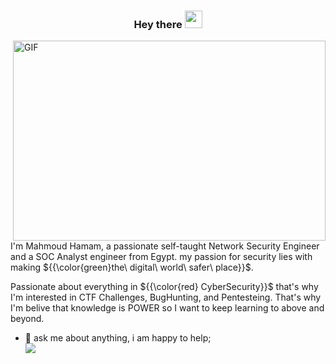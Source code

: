 <h3 align="center">
  Hey there 
  <img src="https://media.giphy.com/media/hvRJCLFzcasrR4ia7z/giphy.gif" width="28">
</h3>

 <img align="right" alt="GIF" src="https://github.com/abhisheknaiidu/abhisheknaiidu/blob/master/code.gif?raw=true" width="500" height="320" />
 
I'm Mahmoud Hamam, a passionate self-taught Network Security Engineer and a SOC Analyst engineer from Egypt. my passion for security lies with making ${{\color{green}the\ digital\ world\ safer\ place}}$. 

Passionate about everything in ${{\color{red} CyberSecurity}}$ that's why I'm interested in CTF Challenges, BugHunting, and Pentesteing. That's why I'm belive that knowledge is POWER so I want to keep learning to above and beyond.
  
- 💬 ask me about anything, i am happy to help;<br>
<a href="https://linkedin.com/in/hamam-pentester/" target="_blank"> <img src="https://img.shields.io/badge/-Mahmoud%20Hamam-0077B5?style=for-the-badge&logo=Linkedin&logoColor=white"/></a>
